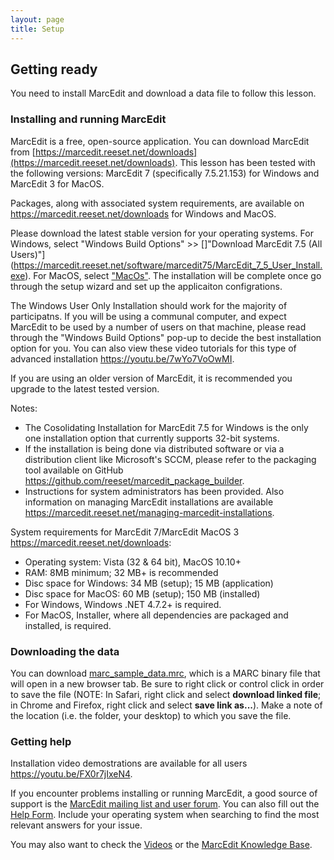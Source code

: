 ```yaml
---
layout: page
title: Setup
---
```


## Getting ready

You need to install MarcEdit and download a data file to follow this lesson.

### Installing and running MarcEdit

MarcEdit is a free, open-source application. You can download MarcEdit from
[https://marcedit.reeset.net/downloads](https://marcedit.reeset.net/downloads).
This lesson has been tested with the following versions: MarcEdit 7 (specifically 7.5.21.153) for Windows and MarcEdit 3 for MacOS.

Packages, along with associated system requirements, are available on <https://marcedit.reeset.net/downloads> for Windows and MacOS.

Please download the latest stable version for your operating systems. For Windows, select "Windows Build Options" >> []"Download MarcEdit 7.5 (All Users)"](https://marcedit.reeset.net/software/marcedit75/MarcEdit_7_5_User_Install.exe). For MacOS, select ["MacOs"](https://marcedit.reeset.net/software/marcedit75/MarcEdit3_5.pkg.zip). The installation will be complete once go through the setup wizard and set up the applicaiton configrations.

The Windows User Only Installation should work for the majority of participatns. If you will be using a communal computer, and expect MarcEdit to be used by a number of users on that machine, please read through the "Windows Build Options" pop-up to decide the best installation option for you. You can also view these video tutorials for this type of advanced installation <https://youtu.be/7wYo7VoOwMI>.

If you are using an older version of MarcEdit, it is recommended you upgrade to the latest tested version.

Notes:
* The Cosolidating Installation for MarcEdit 7.5 for Windows is the only one installation option that currently supports 32-bit systems.
* If the installation is being done via distributed software or via a distribution client like Microsoft's SCCM, please refer to the packaging tool available on GitHub <https://github.com/reeset/marcedit_package_builder>.
* Instructions for system administrators has been provided. Also information on managing MarcEdit installations are available <https://marcedit.reeset.net/managing-marcedit-installations>.

System requirements for MarcEdit 7/MarcEdit MacOS 3 <https://marcedit.reeset.net/downloads>:
* Operating system: Vista (32 & 64 bit), MacOS 10.10+
* RAM: 8MB minimum; 32 MB+ is recommended
* Disc space for Windows: 34 MB (setup); 15 MB (application)
* Disc space for MacOS: 60 MB (setup); 150 MB (installed)
* For Windows, Windows .NET 4.7.2+ is required.
* For MacOS, Installer, where all dependencies are packaged and installed, is required.


### Downloading the data

You can download [marc_sample_data.mrc](https://github.com/LibraryCarpentry/lc-marcedit/tree/gh-pages/data/marc_sample_data.mrc), which is a MARC binary file that will open in a new browser tab. Be sure to right click or control click in order to save the file (NOTE: In Safari, right click and select **download linked file**; in Chrome and Firefox, right click and select **save link as...**). Make a note of the location (i.e. the folder, your desktop) to which you save the file.


### Getting help

Installation video demostrations are available for all users <https://youtu.be/FX0r7jIxeN4>.

If you encounter problems installing or running MarcEdit, a good source of support is the [MarcEdit mailing list and user forum](http://listserv.gmu.edu/cgi-bin/wa?A0=marcedit-l). You can also fill out the [Help Form](https://marcedit.reeset.net/contact-me).
Include your operating system when searching to find the most relevant answers for your issue.

You may also want to check the [Videos](https://www.youtube.com/playlist?list=PLrHRsJ91nVFScJLS91SWR5awtFfpewMWg) or the [MarcEdit Knowledge Base](https://marcedit.reeset.net/archives/category/knowledge_base).
